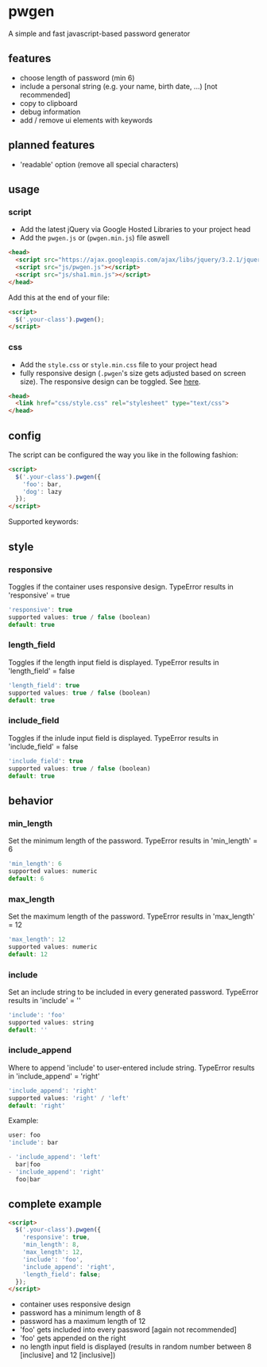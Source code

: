 # pwgen
A simple and fast javascript-based password generator

## features
- choose length of password (min 6)
- include a personal string (e.g. your name, birth date, ...) [not recommended]
- copy to clipboard
- debug information
- add / remove ui elements with keywords

## planned features
- 'readable' option (remove all special characters)

## usage
### script
- Add the latest jQuery via Google Hosted Libraries to your project head
- Add the `pwgen.js` or (`pwgen.min.js`) file aswell
```html
<head>
  <script src="https://ajax.googleapis.com/ajax/libs/jquery/3.2.1/jquery.min.js"></script>
  <script src="js/pwgen.js"></script>
  <script src="js/sha1.min.js"></script>
</head>
```
Add this at the end of your file:
```html
<script>
  $('.your-class').pwgen();
</script>
```

### css
- Add the `style.css` or `style.min.css` file to your project head
- fully responsive design (`.pwgen`'s size gets adjusted based on screen size). The responsive design can be toggled. See [here](https://github.com/Techassi/pwgen#responsive).

```html
<head>
  <link href="css/style.css" rel="stylesheet" type="text/css">
</head>
```

## config
The script can be configured the way you like in the following fashion: 
```html
<script>
  $('.your-class').pwgen({
    'foo': bar,
    'dog': lazy
  });
</script>
```

Supported keywords:
## style
### responsive
Toggles if the container uses responsive design.
TypeError results in 'responsive' = true
```javascript
'responsive': true
supported values: true / false (boolean)
default: true
```

### length_field
Toggles if the length input field is displayed.
TypeError results in 'length_field' = false
```javascript
'length_field': true
supported values: true / false (boolean)
default: true
```

### include_field
Toggles if the inlude input field is displayed.
TypeError results in 'include_field' = false
```javascript
'include_field': true
supported values: true / false (boolean)
default: true
```

## behavior
### min_length
Set the minimum length of the password.
TypeError results in 'min_length' = 6
```javascript
'min_length': 6
supported values: numeric
default: 6
```

### max_length
Set the maximum length of the password.
TypeError results in 'max_length' = 12
```javascript
'max_length': 12
supported values: numeric
default: 12
```

### include
Set an include string to be included in every generated password.
TypeError results in 'include' = ''
```javascript
'include': 'foo'
supported values: string
default: ''
```

### include_append
Where to append 'include' to user-entered include string.
TypeError results in 'include_append' = 'right'
```javascript
'include_append': 'right'
supported values: 'right' / 'left'
default: 'right'
```
Example:
```javascript
user: foo
'include': bar

- 'include_append': 'left'
  bar|foo
- 'include_append': 'right'
  foo|bar
```

## complete example
```html
<script>
  $('.your-class').pwgen({
    'responsive': true,
    'min_length': 8,
    'max_length': 12,
    'include': 'foo',
    'include_append': 'right',
    'length_field': false;
  });
</script>
```
- container uses responsive design
- password has a minimum length of 8
- password has a maximum length of 12
- 'foo' gets included into every password [again not recommended]
- 'foo' gets appended on the right
- no length input field is displayed (results in random number between 8 [inclusive] and 12 [inclusive])
